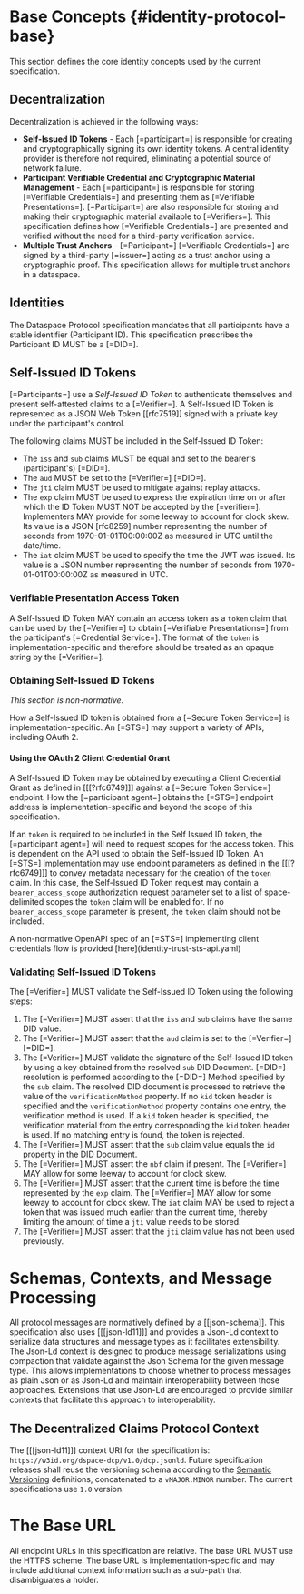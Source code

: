 # Base Concepts {#identity-protocol-base}

This section defines the core identity concepts used by the current specification.

## Decentralization

Decentralization is achieved in the following ways:

- **Self-Issued ID Tokens** - Each [=participant=] is responsible for creating and cryptographically signing its own
  identity tokens. A central identity provider is therefore not required, eliminating a potential source of network
  failure.
- **Participant Verifiable Credential and Cryptographic Material Management** - Each [=participant=] is responsible for
  storing [=Verifiable Credentials=] and presenting them as [=Verifiable Presentations=]. [=Participant=] are also
  responsible for storing and making their cryptographic material available to [=Verifiers=]. This specification defines
  how [=Verifiable Credentials=] are presented and verified without the need for a third-party verification service.
- **Multiple Trust Anchors** - [=Participant=] [=Verifiable Credentials=] are signed by a third-party [=issuer=] acting
  as a trust anchor using a cryptographic proof. This specification allows for multiple trust anchors in a dataspace.

## Identities

The Dataspace Protocol specification mandates that all participants have a stable identifier (Participant ID). This
specification prescribes the Participant ID MUST be a [=DID=].

## Self-Issued ID Tokens

[=Participants=] use a <dfn>Self-Issued ID Token</dfn> to authenticate themselves and present self-attested claims to a
[=Verifier=]. A Self-Issued ID Token is represented as a JSON Web Token [[rfc7519]] signed with a private key under the
participant's control.

The following claims MUST be included in the Self-Issued ID Token:

- The `iss` and `sub` claims MUST be equal and set to the bearer's (participant's) [=DID=].
- The `aud` MUST be set to the [=Verifier=] [=DID=].
- The `jti` claim MUST be used to mitigate against replay attacks.
- The `exp` claim MUST be used to express the expiration time on or after which the ID Token MUST NOT be accepted by the
  [=verifier=]. Implementers MAY provide for some leeway to account for clock skew. Its value is a JSON [rfc8259] number
  representing the number of seconds from 1970-01-01T00:00:00Z as measured in UTC until the date/time.
- The `iat` claim MUST be used to specify the time the JWT was issued. Its value is a JSON number representing the
  number of seconds from 1970-01-01T00:00:00Z as measured in UTC.

### Verifiable Presentation Access Token

A Self-Issued ID Token MAY contain an access token as a `token` claim that can be used by the [=Verifier=] to
obtain [=Verifiable Presentations=] from the participant's [=Credential Service=]. The format of the `token` is
implementation-specific and therefore should be treated as an opaque string by the [=Verifier=].

### Obtaining Self-Issued ID Tokens

_This section is non-normative._

How a Self-Issued ID token is obtained from a [=Secure Token Service=] is implementation-specific. An [=STS=] may
support a
variety of APIs, including OAuth 2.

#### Using the OAuth 2 Client Credential Grant

A Self-Issued ID Token may be obtained by executing a Client Credential Grant as defined in [[[?rfc6749]]]
against a [=Secure Token Service=] endpoint. How the [=participant agent=] obtains the [=STS=] endpoint address is
implementation-specific and beyond the scope of this specification.

If an `token` is required to be included in the Self Issued ID token, the [=participant agent=] will need to request
scopes for the access token. This is dependent on the API used to obtain the Self-Issued ID Token. An [=STS=]
implementation may use endpoint parameters as defined in the [[[?rfc6749]]] to convey metadata necessary for the
creation of the `token` claim. In this case, the Self-Issued ID Token request may contain a `bearer_access_scope`
authorization request parameter set to a list of space-delimited scopes the `token` claim will be enabled for. If no
`bearer_access_scope` parameter is present, the `token` claim should not be included.

<aside class="note">
A non-normative OpenAPI spec of an [=STS=] implementing client credentials flow is provided [here](identity-trust-sts-api.yaml)
</aside>

### Validating Self-Issued ID Tokens

The [=Verifier=] MUST validate the Self-Issued ID Token using the following steps:

1. The [=Verifier=] MUST assert that the `iss` and `sub` claims have the same DID value.
2. The [=Verifier=] MUST assert that the `aud` claim is set to the [=Verifier=] [=DID=].
3. The [=Verifier=] MUST validate the signature of the Self-Issued ID token by using a key obtained from the resolved
   `sub` DID Document. [=DID=] resolution is performed according to the [=DID=] Method specified by the `sub` claim. The
   resolved DID document is processed to retrieve the value of the `verificationMethod` property. If no `kid` token
   header is specified and the `verificationMethod` property contains one entry, the verification method is used. If a
   `kid` token header is specified, the verification material from the entry corresponding the `kid` token header is
   used. If no matching entry is found, the token is rejected.
4. The [=Verifier=] MUST assert that the `sub` claim value equals the `id` property in the DID Document.
5. The [=Verifier=] MUST assert the `nbf` claim if present. The [=Verifier=] MAY allow for some leeway to account for
   clock skew.
5. The [=Verifier=] MUST assert that the current time is before the time represented by the `exp` claim.
   The [=Verifier=] MAY allow for some leeway to account for clock skew. The `iat` claim MAY be used to reject a token
   that was issued much earlier than the current time, thereby limiting the amount of time a `jti` value needs to be
   stored.
6. The [=Verifier=] MUST assert that the `jti` claim value has not been used previously.

# Schemas, Contexts, and Message Processing

All protocol messages are normatively defined by a [[json-schema]]. This specification also uses [[[json-ld11]]] and
provides a Json-Ld context to serialize data structures and message types as it facilitates extensibility. The Json-Ld
context is designed to produce message serializations using compaction that validate against the Json Schema for the
given message type. This allows implementations to choose whether to process messages as plain Json or as Json-Ld and
maintain interoperability between those approaches. Extensions that use Json-Ld are encouraged to provide similar
contexts that facilitate this approach to interoperability.

## The Decentralized Claims Protocol Context

The [[[json-ld11]]] context URI for the specification is: `https://w3id.org/dspace-dcp/v1.0/dcp.jsonld`. Future
specification releases shall reuse the versioning schema according to the [Semantic Versioning](https://semver.org/) 
definitions, concatenated to a `vMAJOR.MINOR` number. The current specifications use `1.0` version.

# The Base URL

All endpoint URLs in this specification are relative. The base URL MUST use the HTTPS scheme. The base URL is
implementation-specific and may include additional context information such as a sub-path that disambiguates a holder.
